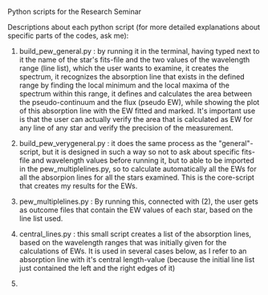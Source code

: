 Python scripts for the Research Seminar

Descriptions about each python script (for more detailed explanations about specific parts of the codes, ask me):

1) build_pew_general.py : by running it in the terminal, having typed next to it the name of the star's fits-file and the two values of the wavelength range (line list), which the user wants to examine, it creates the spectrum, it recognizes the absorption line that exists in the defined range by finding the local minimum and the local maxima of the spectrum within this range, it defines and calculates the area between the pseudo-continuum and the flux (pseudo EW), while showing the plot of this absorption line with the EW fitted and marked. It's important use is that the user can actually verify the area that is calculated as EW for any line of any star and verify the precision of the measurement.

2) build_pew_verygeneral.py : it does the same process as the "general"-script, but it is designed in such a way so not to ask about specific fits-file and wavelength values before running it, but to able to be imported in the pew_multiplelines.py, so to calculate automatically all the EWs for all the absorpion lines for all the stars examined. This is the core-script that creates my results for the EWs.

3) pew_multiplelines.py : By running this, connected with (2), the user gets as outcome files that contain the EW values of each star, based on the line list used.

4) central_lines.py : this small script creates a list of the absorption lines, based on the wavelength ranges that was initially given for the calculations of EWs. It is used in several cases below, as I refer to an absorption line with it's central length-value (because the initial line list just contained the left and the right edges of it)

5) 

